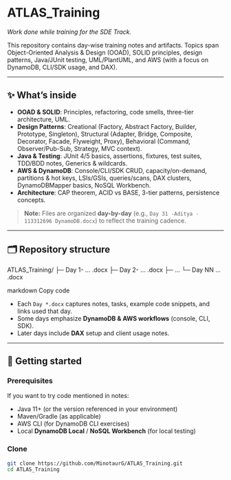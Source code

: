 # ATLAS_Training

_Work done while training for the SDE Track._

This repository contains day-wise training notes and artifacts. Topics span Object-Oriented Analysis & Design (OOAD), SOLID principles, design patterns, Java/JUnit testing, UML/PlantUML, and AWS (with a focus on DynamoDB, CLI/SDK usage, and DAX).

---

## ✨ What’s inside

- **OOAD & SOLID**: Principles, refactoring, code smells, three-tier architecture, UML.
- **Design Patterns**: Creational (Factory, Abstract Factory, Builder, Prototype, Singleton), Structural (Adapter, Bridge, Composite, Decorator, Facade, Flyweight, Proxy), Behavioral (Command, Observer/Pub-Sub, Strategy, MVC context).
- **Java & Testing**: JUnit 4/5 basics, assertions, fixtures, test suites, TDD/BDD notes, Generics & wildcards.
- **AWS & DynamoDB**: Console/CLI/SDK CRUD, capacity/on-demand, partitions & hot keys, LSIs/GSIs, queries/scans, DAX clusters, DynamoDBMapper basics, NoSQL Workbench.
- **Architecture**: CAP theorem, ACID vs BASE, 3-tier patterns, persistence concepts.

> **Note:** Files are organized **day-by-day** (e.g., `Day 31 -Aditya - 113312696 DynamoDB.docx`) to reflect the training cadence.

---

## 🗂️ Repository structure

ATLAS_Training/
├─ Day 1- ... .docx
├─ Day 2- ... .docx
├─ ...
└─ Day NN ... .docx

markdown
Copy code

- Each `Day *.docx` captures notes, tasks, example code snippets, and links used that day.
- Some days emphasize **DynamoDB & AWS workflows** (console, CLI, SDK).
- Later days include **DAX** setup and client usage notes.

---

## 🔧 Getting started

### Prerequisites

 If you want to try code mentioned in notes:
  - Java 11+ (or the version referenced in your environment)
  - Maven/Gradle (as applicable)
  - AWS CLI (for DynamoDB CLI exercises)
  - Local **DynamoDB Local** / **NoSQL Workbench** (for local testing)

### Clone
```bash
git clone https://github.com/MinotaurG/ATLAS_Training.git
cd ATLAS_Training